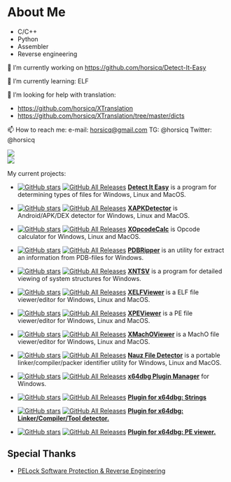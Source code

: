 # About Me

- C/C++
- Python
- Assembler
- Reverse engineering


🔭 I’m currently working on https://github.com/horsicq/Detect-It-Easy

🌱 I’m currently learning: ELF

🤔 I’m looking for help with translation:

* https://github.com/horsicq/XTranslation
* https://github.com/horsicq/XTranslation/tree/master/dicts

📫 How to reach me: e-mail: horsicq@gmail.com TG: @horsicq Twitter: @horsicq

<a href="https://twitter.com/horsicq">
  <img src="https://img.shields.io/twitter/follow/horsicq?style=for-the-badge&logo=twitter&&labelColor=1f1f1f&color=5fffaf" />
</a>
<br/>
<a href="https://ntinfo.biz">
  <img src="https://github-readme-streak-stats.herokuapp.com/?user=horsicq&theme=dark" />
</a>
<br/>

My current projects: 

- [![GitHub stars](https://img.shields.io/github/stars/horsicq/Detect-It-Easy.svg)](https://github.com/horsicq/Detect-It-Easy)
[![GitHub All Releases](https://img.shields.io/github/downloads/horsicq/DIE-engine/total.svg)](https://github.com/horsicq/DIE-engine/releases)
[**Detect It Easy**](https://github.com/horsicq/Detect-It-Easy) is a program for determining types of files for Windows, Linux and MacOS.

- [![GitHub stars](https://img.shields.io/github/stars/horsicq/XAPKDetector.svg)](https://github.com/horsicq/XAPKDetector)
[![GitHub All Releases](https://img.shields.io/github/downloads/horsicq/XAPKDetector/total.svg)](https://github.com/horsicq/XAPKDetector/releases)
[**XAPKDetector**](https://github.com/horsicq/XAPKDetector) is Android/APK/DEX detector for Windows, Linux and MacOS.

- [![GitHub stars](https://img.shields.io/github/stars/horsicq/XOpcodeCalc.svg)](https://github.com/horsicq/XOpcodeCalc)
[![GitHub All Releases](https://img.shields.io/github/downloads/horsicq/XOpcodeCalc/total.svg)](https://github.com/horsicq/XOpcodeCalc/releases)
[**XOpcodeCalc**](https://github.com/horsicq/XOpcodeCalc) is Opcode calculator for Windows, Linux and MacOS.

- [![GitHub stars](https://img.shields.io/github/stars/horsicq/PDBRipper.svg)](https://github.com/horsicq/PDBRipper)
[![GitHub All Releases](https://img.shields.io/github/downloads/horsicq/PDBRipper/total.svg)](https://github.com/horsicq/PDBRipper/releases)
[**PDBRipper**](https://github.com/horsicq/PDBRipper) is an utility for extract an information from PDB-files for Windows.

- [![GitHub stars](https://img.shields.io/github/stars/horsicq/xntsv.svg)](https://github.com/horsicq/xntsv)
[![GitHub All Releases](https://img.shields.io/github/downloads/horsicq/xntsv/total.svg)](https://github.com/horsicq/xntsv/releases)
[**XNTSV**](https://github.com/horsicq/xntsv) is a program for detailed viewing of system structures for Windows.

- [![GitHub stars](https://img.shields.io/github/stars/horsicq/XELFViewer.svg)](https://github.com/horsicq/XELFViewer)
[![GitHub All Releases](https://img.shields.io/github/downloads/horsicq/XELFViewer/total.svg)](https://github.com/horsicq/XELFViewer/releases)
[**XELFViewer**](https://github.com/horsicq/XELFViewer) is a ELF file viewer/editor for Windows, Linux and MacOS.

- [![GitHub stars](https://img.shields.io/github/stars/horsicq/XPEViewer.svg)](https://github.com/horsicq/XPEViewer)
[![GitHub All Releases](https://img.shields.io/github/downloads/horsicq/XPEViewer/total.svg)](https://github.com/horsicq/XPEViewer/releases)
[**XPEViewer**](https://github.com/horsicq/XPEViewer) is a PE file viewer/editor for Windows, Linux and MacOS.

- [![GitHub stars](https://img.shields.io/github/stars/horsicq/XMachOViewer.svg)](https://github.com/horsicq/XMachOViewer)
[![GitHub All Releases](https://img.shields.io/github/downloads/horsicq/XMachOViewer/total.svg)](https://github.com/horsicq/XMachOViewer/releases)
[**XMachOViewer**](https://github.com/horsicq/XMachOViewer) is a MachO file viewer/editor for Windows, Linux and MacOS.

- [![GitHub stars](https://img.shields.io/github/stars/horsicq/Nauz-File-Detector.svg)](https://github.com/horsicq/Nauz-File-Detector)
[![GitHub All Releases](https://img.shields.io/github/downloads/horsicq/Nauz-File-Detector/total.svg)](https://github.com/horsicq/Nauz-File-Detector/releases)
[**Nauz File Detector**](https://github.com/horsicq/Nauz-File-Detector) is a portable linker/compiler/packer identifier utility for Windows, Linux and MacOS.

- [![GitHub stars](https://img.shields.io/github/stars/horsicq/x64dbg-Plugin-Manager.svg)](https://github.com/horsicq/x64dbg-Plugin-Manager)
[![GitHub All Releases](https://img.shields.io/github/downloads/horsicq/x64dbg-Plugin-Manager/total.svg)](https://github.com/horsicq/x64dbg-Plugin-Manager/releases)
[**x64dbg Plugin Manager**](https://github.com/horsicq/x64dbg-Plugin-Manager) for Windows.

- [![GitHub stars](https://img.shields.io/github/stars/horsicq/stringsx64dbg.svg)](https://github.com/horsicq/stringsx64dbg)
[![GitHub All Releases](https://img.shields.io/github/downloads/horsicq/stringsx64dbg/total.svg)](https://github.com/horsicq/stringsx64dbg/releases)
[**Plugin for x64dbg: Strings**](https://github.com/horsicq/stringsx64dbg)

- [![GitHub stars](https://img.shields.io/github/stars/horsicq/nfdx64dbg.svg)](https://github.com/horsicq/nfdx64dbg)
[![GitHub All Releases](https://img.shields.io/github/downloads/horsicq/nfdx64dbg/total.svg)](https://github.com/horsicq/nfdx64dbg/releases)
[**Plugin for x64dbg: Linker/Compiler/Tool detector.**](https://github.com/horsicq/nfdx64dbg)

- [![GitHub stars](https://img.shields.io/github/stars/horsicq/pex64dbg.svg)](https://github.com/horsicq/pex64dbg)
[![GitHub All Releases](https://img.shields.io/github/downloads/horsicq/pex64dbg/total.svg)](https://github.com/horsicq/pex64dbg/releases)
[**Plugin for x64dbg: PE viewer.**](https://github.com/horsicq/pex64dbg)


## Special Thanks

- [PELock Software Protection & Reverse Engineering](https://www.pelock.com)

<!--
**horsicq/horsicq** is a ✨ _special_ ✨ repository because its `README.md` (this file) appears on your GitHub profile.

Here are some ideas to get you started:

- 🔭 I’m currently working on ...
- 🌱 I’m currently learning ...
- 👯 I’m looking to collaborate on ...
- 🤔 I’m looking for help with ...
- 💬 Ask me about ...
- 📫 How to reach me: ...
- 😄 Pronouns: ...
- ⚡ Fun fact: ...
-->
